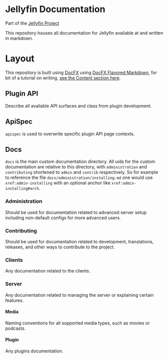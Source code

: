 # Jellyfin Documentation
Part of the [Jellyfin Project](https://jellyfin.media)

This repository houses all documentation for Jellyfin available at [](https://docs.jellyfin.org) and written in markdown.


# Layout
This repository is built using [DocFX](https://dotnet.github.io/docfx/) using [DocFX Flavored Markdown](https://dotnet.github.io/docfx/spec/docfx_flavored_markdown.html), for bit of a tutorial on writing, [see the Content section here](https://dotnet.github.io/docfx/tutorial/docfx_getting_started.html).

## Plugin API

Describe all available API surfaces and class from plugin development.

## ApiSpec
`apispec` is used to overwrite specific plugin API page contexts.

## Docs
`docs` is the main custom documentation directory.
All uids for the custom documentation are relative to this directory, with `administration` and `contributing` shortened to `admin` and `contrib` respectively.
So for example to reference the file `docs/administration/installing.md` one would use `xref:admin-installing` with an optional anchor like `xref:admin-installing#arch`.

### Administration

Should be used for documentation related to advanced server setup including non-default configs for more advanced users.

### Contributing

Should be used for documentation related to development, translations, releases, and other ways to contribute to the project.

### Clients

Any documentation related to the clients.

### Server

Any documentation related to managing the server or explaining certain features.

#### Media

Naming conventions for all supported media types, such as movies or podcasts.

#### Plugin

Any plugins documentation.


